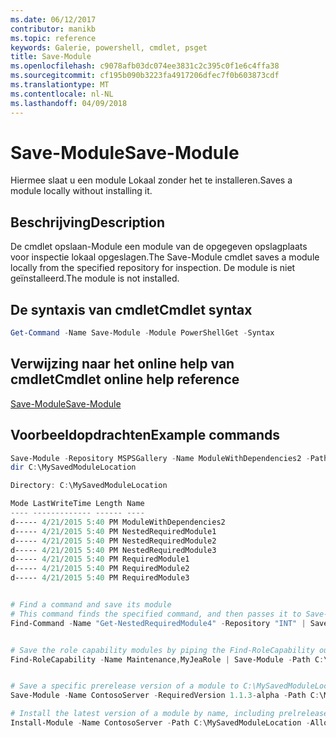 ```yaml
---
ms.date: 06/12/2017
contributor: manikb
ms.topic: reference
keywords: Galerie, powershell, cmdlet, psget
title: Save-Module
ms.openlocfilehash: c9078afb03dc074ee3831c2c395c0f1e6c4ffa38
ms.sourcegitcommit: cf195b090b3223fa4917206dfec7f0b603873cdf
ms.translationtype: MT
ms.contentlocale: nl-NL
ms.lasthandoff: 04/09/2018
---
```

# <a name="save-module"></a><span data-ttu-id="2c562-103">Save-Module</span><span class="sxs-lookup"><span data-stu-id="2c562-103">Save-Module</span></span>

<span data-ttu-id="2c562-104">Hiermee slaat u een module Lokaal zonder het te installeren.</span><span class="sxs-lookup"><span data-stu-id="2c562-104">Saves a module locally without installing it.</span></span>

## <a name="description"></a><span data-ttu-id="2c562-105">Beschrijving</span><span class="sxs-lookup"><span data-stu-id="2c562-105">Description</span></span>

<span data-ttu-id="2c562-106">De cmdlet opslaan-Module een module van de opgegeven opslagplaats voor inspectie lokaal opgeslagen.</span><span class="sxs-lookup"><span data-stu-id="2c562-106">The Save-Module cmdlet saves a module locally from the specified repository for inspection.</span></span> <span data-ttu-id="2c562-107">De module is niet geïnstalleerd.</span><span class="sxs-lookup"><span data-stu-id="2c562-107">The module is not installed.</span></span>

## <a name="cmdlet-syntax"></a><span data-ttu-id="2c562-108">De syntaxis van cmdlet</span><span class="sxs-lookup"><span data-stu-id="2c562-108">Cmdlet syntax</span></span>
```powershell
Get-Command -Name Save-Module -Module PowerShellGet -Syntax
```

## <a name="cmdlet-online-help-reference"></a><span data-ttu-id="2c562-109">Verwijzing naar het online help van cmdlet</span><span class="sxs-lookup"><span data-stu-id="2c562-109">Cmdlet online help reference</span></span>

[<span data-ttu-id="2c562-110">Save-Module</span><span class="sxs-lookup"><span data-stu-id="2c562-110">Save-Module</span></span>](http://go.microsoft.com/fwlink/?LinkId=531351)

## <a name="example-commands"></a><span data-ttu-id="2c562-111">Voorbeeldopdrachten</span><span class="sxs-lookup"><span data-stu-id="2c562-111">Example commands</span></span>

```powershell
Save-Module -Repository MSPSGallery -Name ModuleWithDependencies2 -Path C:\MySavedModuleLocation
dir C:\MySavedModuleLocation

Directory: C:\MySavedModuleLocation

Mode LastWriteTime Length Name
---- ------------- ------ ----
d----- 4/21/2015 5:40 PM ModuleWithDependencies2
d----- 4/21/2015 5:40 PM NestedRequiredModule1
d----- 4/21/2015 5:40 PM NestedRequiredModule2
d----- 4/21/2015 5:40 PM NestedRequiredModule3
d----- 4/21/2015 5:40 PM RequiredModule1
d----- 4/21/2015 5:40 PM RequiredModule2
d----- 4/21/2015 5:40 PM RequiredModule3


# Find a command and save its module
# This command finds the specified command, and then passes it to Save-Module to save it to the C:\temp folder.
Find-Command -Name "Get-NestedRequiredModule4" -Repository "INT" | Save-Module -Path "C:\temp\" -Verbose


# Save the role capability modules by piping the Find-RoleCapability output to Save-Module cmdlet.
Find-RoleCapability -Name Maintenance,MyJeaRole | Save-Module -Path C:\MyModulesPath


# Save a specific prerelease version of a module to C:\MySavedModuleLocation
Save-Module -Name ContosoServer -RequiredVersion 1.1.3-alpha -Path C:\MySavedModuleLocation -AllowPrerelease

# Install the latest version of a module by name, including prelrelease versions if one exists
Install-Module -Name ContosoServer -Path C:\MySavedModuleLocation -AllowPrerelease



```